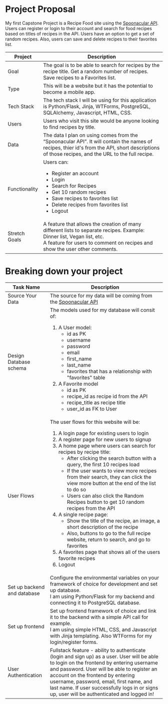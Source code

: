 # Project Proposal

My first Capstone Project is a Recipe Food site using the [Spoonacular API](https://spoonacular.com/food-api). Users can register or login to their account and search for food recipes based on titles of recipes in the API. Users have an option to get a set of random recipes. Also, users can save and delete recipes to their favorites list.

| Project    | Description                 |
| ---------- | --------------------------- |
| Goal       | The goal is to be able to search for recipes by the recipe title. Get a random number of recipes. Save recipes to a Favorites list. |
| Type       | This will be a website but it has the potential to become a mobile app. | 
| Tech Stack | The tech stack I will be using for this application is Python/Flask, Jinja, WTForms, PostgreSQL, SQLAlchemy, Javascript, HTML, CSS. | 
| Users      | Users who visit this site would be anyone looking to find recipes by title. |
| Data       | The data I plan on using comes from the “Spoonacular API”. It will contain the names of recipes, thier id's from the API, short descriptions of those recipes, and the URL to the full recipe. |
| Functionality | Users can: <ul><li>Register an account</li><li>Login</li><li>Search for Recipes</li><li>Get 10 random recipes</li><li>Save recipes to favorites list</li><li>Delete recipes from favorites list</li><li>Logout</li></ul>
| Stretch Goals | A feature that allows the creation of many different lists to separate recipes. Example: Dinner list, Vegan list, etc.<br/> A feature for users to comment on recipes and show the user other comments. |

# Breaking down your project

| Task Name                   | Description                                                       |
| --------------------------- | ----------------------------------------------------------------- |
| Source Your Data            | The source for my data will be coming from the [Spoonacular API](https://spoonacular.com/food-api)  |
| Design Database schema      | The models used for my database will consit of: <ol><li>A User model:<ul><li>id as PK</li><li>username</li><li>password</li><li>email</li><li>first_name</li><li>last_name</li><li>favorites that has a relationship with "favorites" table</li></li></ul><li>A Favorite model<ul><li>id as PK</li><li>recipe_id as recipe id from the API</li><li>recipe_title as recipe title</li><li>user_id as FK to User</li></ul></li><ol> |
| User Flows                  | The user flows for this website will be: <ol><li>A login page for existing users to login</li><li>A register page for new users to signup</li><li>A home page where users can search for recipes by recipe title:<ul><li>After clicking the search button with a query, the first 10 recipes load</li><li>If the user wants to view more recipes from their search, they can click the view more button at the end of the list to do so</li><li>Users can also click the Random Recipes button to get 10 random recipes from the API</li></ul></li><li>A single recipe page: <ul><li>Show the title of the recipe, an image, a short description of the recipe</li><li>Also, buttons to go to the full recipe website, return to search, and go to favorites</li></ul></li><li>A favorites page that shows all of the users favorite recipes</li><li>Logout</li><ol> |
| Set up backend and database | Configure the environmental variables on your framework of choice for development and set up database.<br/>I am using Python/Flask for my backend and connecting it to PostgreSQL database.| 
| Set up frontend             | Set up frontend framework of choice and link it to the backend with a simple API call for example.<br/>I am using simple HTML, CSS, and Javascript with Jinja templating. Also WTForms for my login/register forms.
| User Authentication         | Fullstack feature - ability to authenticate (login and sign up) as a user. User will be able to login on the frontend by entering username and password. User will be able to register an account on the frontend by entering username, password, email, first name, and last name. If user successfully logs in or signs up, user will be authenticated and logged in! |

